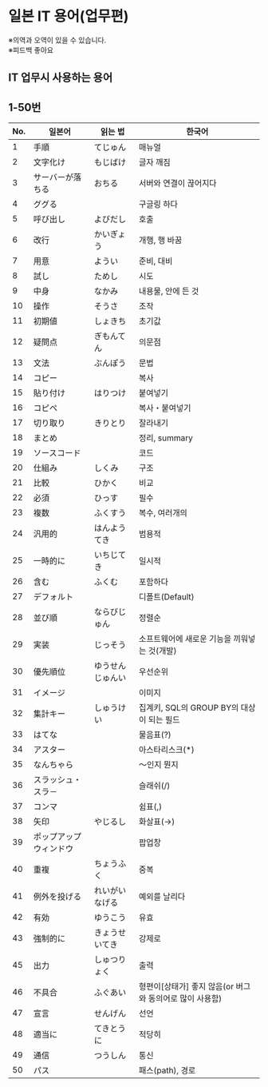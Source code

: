 # 일본 IT 용어(업무편)

※의역과 오역이 있을 수 있습니다.  
※피드백 좋아요

## IT 업무시 사용하는 용어
## 1-50번

No. |일본어             |읽는 법          |한국어
----|-------------------|-----------------|----------------------
1   |手順               |てじゅん         |매뉴얼
2   |文字化け           |もじばけ         |글자 깨짐
3   |サーバーが落ちる   |おちる           |서버와 연결이 끊어지다
4   |ググる             |                 |구글링 하다
5   |呼び出し           |よびだし         |호출
6   |改行               |かいぎょう       |개행, 행 바꿈
7   |用意               |ようい           |준비, 대비
8   |試し               |ためし           |시도
9   |中身               |なかみ           |내용물, 안에 든 것
10  |操作               |そうさ           |조작
11  |初期値             |しょきち         |초기값
12  |疑問点             |ぎもんてん       |의문점
13  |文法               |ぶんぽう         |문법
14  |コピー             |                 |복사
15  |貼り付け           |はりつけ         |붙여넣기
16  |コピペ             |                 |복사・붙여넣기
17  |切り取り           |きりとり         |잘라내기
18  |まとめ             |                 |정리, summary
19  |ソースコード       |                 |코드
20  |仕組み             |しくみ           |구조
21  |比較               |ひかく           |비교
22  |必須               |ひっす           |필수
23  |複数               |ふくすう         |복수, 여러개의
24  |汎用的             |はんようてき     |범용적
25  |一時的に           |いちじてき       |일시적
26  |含む               |ふくむ           |포함하다
27  |デフォルト         |                 |디폴트(Default)
28  |並び順             |ならびじゅん     |정렬순
29  |実装               |じっそう         |소프트웨어에 새로운 기능을 끼워넣는 것(개발)
30  |優先順位           |ゆうせんじゅんい |우선순위
31  |イメージ           |                 |이미지
32  |集計キー           |しゅうけい       |집계키, SQL의 GROUP BY의 대상이 되는 필드
33  |はてな             |                 |물음표(?)
34  |アスター           |                 |아스타리스크(*)
35  |なんちゃら         |                 |～인지 뭔지
36  |スラッシュ・スラ－ |                 |슬래쉬(/)
37  |コンマ             |                 |쉼표(,)
38  |矢印               |やじるし         |화살표(→)
39  |ポップアップウィンドウ|              |팝업창
40  |重複               |ちょうふく       |중복
41  |例外を投げる       |れいがい なげる  |예외를 날리다
42  |有効               |ゆうこう         |유효
43  |強制的に           |きょうせいてき   |강제로
45  |出力               |しゅつりょく     |출력
46  |不具合             |ふぐあい         |형편이[상태가] 좋지 않음(or 버그와 동의어로 많이 사용함)
47  |宣言               |せんげん         |선언
48  |適当に             |てきとうに       |적당히
49  |通信               |つうしん         |통신
50  |パス               |                 |패스(path), 경로
